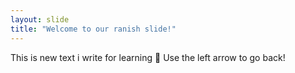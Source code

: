 ```yaml
---
layout: slide
title: "Welcome to our ranish slide!"
---
```

This is new text i write for learning :tada:
Use the left arrow to go back!
